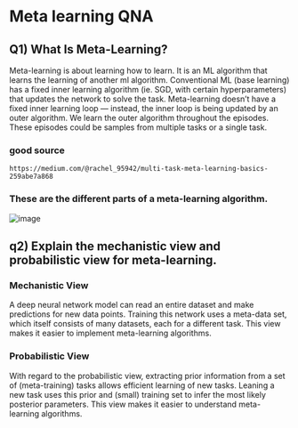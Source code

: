 # Meta learning QNA

## Q1) What Is Meta-Learning?
Meta-learning is about learning how to learn. It is an ML algorithm that learns the learning of another ml algorithm.
Conventional ML (base learning) has a fixed inner learning algorithm (ie. SGD, with certain hyperparameters) that updates the network to solve the task. 
Meta-learning doesn’t have a fixed inner learning loop — instead, the inner loop is being updated by an outer algorithm.
We learn the outer algorithm throughout the episodes. These episodes could be samples from multiple tasks or a single task.

### good source
```
https://medium.com/@rachel_95942/multi-task-meta-learning-basics-259abe7a868
```
### These are the different parts of a meta-learning algorithm.
![image](https://github.com/vandit98/deep-learning-algorithm/assets/91458535/bfe93b05-eada-46cb-9f7b-a1c3de833687)

## q2) Explain the mechanistic view and probabilistic view for meta-learning.

### Mechanistic View 
A deep neural network model can read an entire dataset and make predictions for new data points. Training this network uses a meta-data set, which itself consists of many datasets, each for a different task. This view makes it easier to implement meta-learning algorithms.

### Probabilistic View
With regard to the probabilistic view, extracting prior information from a set of (meta-training) tasks allows efficient learning of new tasks. Leaning a new task uses this prior and (small) training set to infer the most likely posterior parameters. This view makes it easier to understand meta-learning algorithms.
